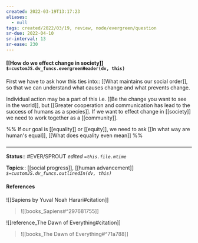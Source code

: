 ```yaml
---
created: 2022-03-19T13:17:23 
aliases:
  - null
tags: created/2022/03/19, review, node/evergreen/question
sr-due: 2022-04-10
sr-interval: 13
sr-ease: 230
---
```


#### [[How do we effect change in society]] `$=customJS.dv_funcs.evergreenHeader(dv, this)`

First we have to ask how this
ties into:: [[What maintains our social order]],
so that we can understand what causes change and what prevents change.


Individual action may be a part of this i.e. [[Be the change you want to see in the world]],
but [[Greater cooperation and communication has lead to the success of humans as a species]].
If we want to effect change in [[society]] we need to work together as a [[community]]. 

%%
If our goal is [[equality]] or [[equity]], we need to ask
[[In what way are human's equal]],
[[What does equality even mean]]
%%

### <hr class="footnote"/>

**Status**:: #EVER/SPROUT
*edited `=this.file.mtime`*

**Topics**:: [[social progress]], [[human advancement]]
*`$=customJS.dv_funcs.outlinedIn(dv, this)`*

#### References

![[Sapiens by Yuval Noah Harari#citation]]

> ![[books_Sapiens#^297681755]]

![[reference_The Dawn of Everything#citation]]
> ![[books_The Dawn of Everything#^71a788]]

